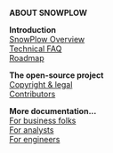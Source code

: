 **ABOUT SNOWPLOW** 

**Introduction**  
[SnowPlow Overview](SnowPlow-Overview)  
[Technical FAQ](Technical-FAQ)  
[Roadmap](Product-Roadmap)  

**The open-source project**  
[Copyright & legal](Copyright-Legal)  
[Contributors](Contributors)  

**More documentation...**  
[For business folks](SnowPlow-for-business-folks)  
[For analysts](SnowPlow-for-analysts)  
[For engineers](Setting-up-SnowPlow)  